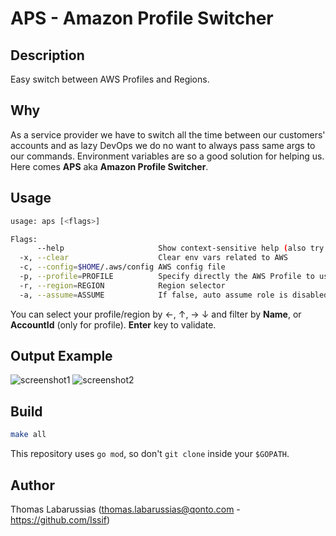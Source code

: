 # APS - Amazon Profile Switcher

## Description

Easy switch between AWS Profiles and Regions.

## Why

As a service provider we have to switch all the time between our customers' accounts and as lazy DevOps we do no want to always pass same args to our commands. Environment variables are so a good solution for helping us. Here comes **APS** aka **Amazon Profile Switcher**.

## Usage

```bash
usage: aps [<flags>]

Flags:
      --help                     Show context-sensitive help (also try --help-long and --help-man).
  -x, --clear                    Clear env vars related to AWS
  -c, --config=$HOME/.aws/config AWS config file
  -p, --profile=PROFILE          Specify directly the AWS Profile to use
  -r, --region=REGION            Region selector
  -a, --assume=ASSUME            If false, auto assume role is disabled (default is true)
```

You can select your profile/region by &larr;, &uarr;, &rarr; &darr; and filter by **Name**, or **AccountId** (only for profile). **Enter** key to validate. 

## Output Example

![screenshot1](./img/screenshot1.png)
![screenshot2](./img/screenshot2.png)

## Build

```bash
make all
```
This repository uses `go mod`, so don't `git clone` inside your `$GOPATH`.

## Author

Thomas Labarussias (thomas.labarussias@qonto.com - https://github.com/Issif)